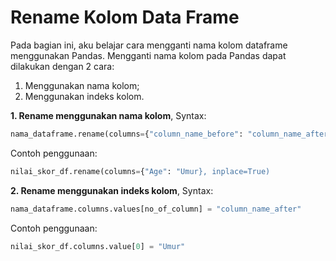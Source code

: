 # Rename Kolom Data Frame

Pada bagian ini, aku belajar cara mengganti nama kolom dataframe menggunakan Pandas. Mengganti nama kolom pada Pandas dapat dilakukan dengan 2 cara:
1. Menggunakan nama kolom;
2. Menggunakan indeks kolom.
 

**1. Rename menggunakan nama kolom**, Syntax:

```python
nama_dataframe.rename(columns={"column_name_before": "column_name_after"}, inplace=True)
```

Contoh penggunaan:
```python
nilai_skor_df.rename(columns={"Age": "Umur}, inplace=True)
```

**2. Rename menggunakan indeks kolom**, Syntax:
```python
nama_dataframe.columns.values[no_of_column] = "column_name_after"
```
Contoh penggunaan:

```python
nilai_skor_df.columns.value[0] = "Umur"
```
